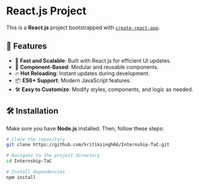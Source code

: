 # React.js Project

This is a **React.js** project bootstrapped with [`create-react-app`](https://github.com/facebook/create-react-app).

## 📌 Features

- 🚀 **Fast and Scalable**: Built with React.js for efficient UI updates.
- 🎨 **Component-Based**: Modular and reusable components.
- 🔥 **Hot Reloading**: Instant updates during development.
- 📦 **ES6+ Support**: Modern JavaScript features.
- 🛠️ **Easy to Customize**: Modify styles, components, and logic as needed.

## 🛠 Installation

Make sure you have **Node.js** installed. Then, follow these steps:

```sh
# Clone the repository
git clone https://github.com/hritiksingh66/Internship-TaC.git

# Navigate to the project directory
cd Internship-TaC

# Install dependencies
npm install
